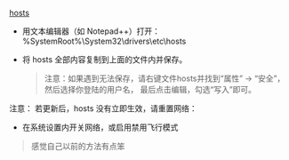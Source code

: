 [hosts](https://github.com/racaljk/hosts)


* 用文本编辑器（如 Notepad++）打开： %SystemRoot%\System32\drivers\etc\hosts

* 将 hosts 全部内容复制到上面的文件内并保存。
    > 注意：如果遇到无法保存，请右键文件hosts并找到“属性” -> “安全”，然后选择你登陆的用户名，
    > 最后点击编辑，勾选“写入”即可。

注意： 若更新后，hosts 没有立即生效，请重置网络：

* 在系统设置内开关网络，或启用禁用飞行模式


> 感觉自己以前的方法有点笨